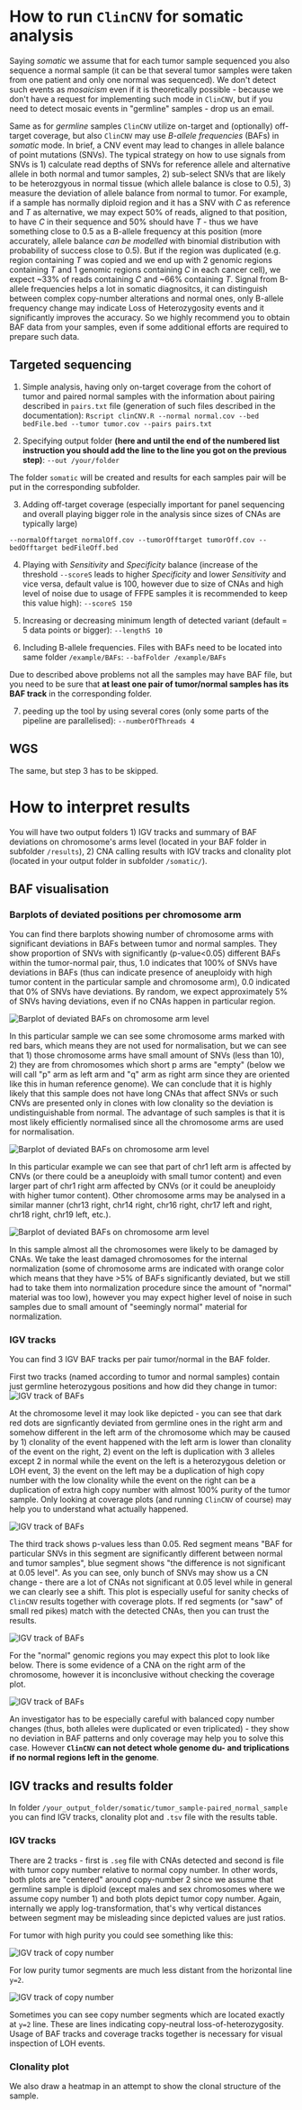 # How to run `ClinCNV` for somatic analysis

Saying _somatic_ we assume that for each tumor sample sequenced you also sequence a normal sample (it can be that several tumor samples were taken from one patient and only one normal was sequenced). We don't detect such events as _mosaicism_ even if it is theoretically possible - because we don't have a request for implementing such mode in `ClinCNV`, but if you need to detect mosaic events in "germline" samples - drop us an email.

Same as for _germline_ samples `ClinCNV` utilize on-target and (optionally) off-target coverage, but also `ClinCNV` may use _B-allele frequencies_ (BAFs) in _somatic_ mode. In brief, a CNV event may lead to changes in allele balance of point mutations (SNVs). The typical strategy on how to use signals from SNVs is 1) calculate read depths of SNVs for reference allele and alternative allele in both normal and tumor samples, 2) sub-select SNVs that are likely to be heterozgyous in normal tissue (which allele balance is close to 0.5), 3) measure the deviation of allele balance from normal to tumor. For example, if a sample has normally diploid region and it has a SNV with _C_ as reference and _T_ as alternative, we may expect 50% of reads, aligned to that position, to have _C_ in their sequence and 50% should have _T_ - thus we have something close to 0.5 as a B-allele frequency at this position (more accurately, allele balance _can be modelled_ with binomial distribution with probability of success close to 0.5). But if the region was duplicated (e.g. region containing _T_ was copied and we end up with 2 genomic regions containing _T_ and 1 genomic regions containing _C_ in each cancer cell), we expect ~33% of reads containing _C_ and ~66% containing _T_. Signal from B-allele frequencies helps a lot in somatic diagnositcs, it can distinguish between complex copy-number alterations and normal ones, only B-allele frequency change may indicate Loss of Heterozygosity events and it significantly improves the accuracy. So we highly recommend you to obtain BAF data from your samples, even if some additional efforts are required to prepare such data.

## Targeted sequencing

1. Simple analysis, having only on-target coverage from the cohort of tumor and paired normal samples with the information about pairing described in `pairs.txt` file (generation of such files described in the documentation):
`Rscript clinCNV.R --normal normal.cov --bed bedFile.bed --tumor tumor.cov --pairs pairs.txt`

2. Specifying output folder **(here and until the end of the numbered list instruction you should add the line to the line you got on the previous step)**:
`--out /your/folder`

The folder `somatic` will be created and results for each samples pair will be put in the corresponding subfolder.

3. Adding off-target coverage (especially important for panel sequencing and overall playing bigger role in the analysis since sizes of CNAs are typically large)

`--normalOfftarget normalOff.cov --tumorOfftarget tumorOff.cov --bedOfftarget bedFileOff.bed`

4. Playing with _Sensitivity_ and _Specificity_ balance (increase of the threshold `--scoreS` leads to higher _Specificity_ and lower _Sensitivity_ and vice versa, default value is 100, however due to size of CNAs and high level of noise due to usage of FFPE samples it is recommended to keep this value high):
`--scoreS 150`

5. Increasing or decreasing minimum length of detected variant (default = 5 data points or bigger):
`--lengthS 10`

6. Including B-allele frequencies. Files with BAFs need to be located into same folder `/example/BAFs`:
`--bafFolder /example/BAFs`

Due to described above problems not all the samples may have BAF file, but you need to be sure that **at least one pair of tumor/normal samples has its BAF track** in the corresponding folder.

7. peeding up the tool by using several cores (only some parts of the pipeline are parallelised):
`--numberOfThreads 4`

## WGS

The same, but step 3 has to be skipped. 





# How to interpret results

You will have two output folders 1) IGV tracks and summary of BAF deviations on chromosome's arms level (located in your BAF folder in subfolder `/results`), 2) CNA calling results with IGV tracks and clonality plot (located in your output folder in subfolder `/somatic/`).

## BAF visualisation

### Barplots of deviated positions per chromosome arm
You can find there barplots showing number of chromosome arms with significant deviations in BAFs between tumor and normal samples. They show proportion of SNVs with significantly (p-value<0.05) different BAFs within the tumor-normal pair, thus, 1.0 indicates that 100% of SNVs have deviations in BAFs (thus can indicate presence of aneuploidy with high tumor content in the particular sample and chromosome arm), 0.0 indicated that 0% of SNVs have deviations. By random, we expect approximately 5% of SNVs having deviations, even if no CNAs happen in particular region.

![Barplot of deviated BAFs on chromosome arm level][BAF_barplot]

In this particular sample we can see some chromosome arms marked with red bars, which means they are not used for normalisation, but we can see that 1) those chromosome arms have small amount of SNVs (less than 10), 2) they are from chromosomes which short p arms are "empty" (below we will call "p" arm as left arm and "q" arm as right arm since they are oriented like this in human reference genome). We can conclude that it is highly likely that this sample does not have long CNAs that affect SNVs or such CNVs are presented only in clones with low clonality so the deviation is undistinguishable from normal. The advantage of such samples is that it is most likely efficiently normalised since all the chromosome arms are used for normalisation.

![Barplot of deviated BAFs on chromosome arm level][BAF_barplot_more]

In this particular example we can see that part of chr1 left arm is affected by CNVs (or there could be a aneuploidy with small tumor content) and even larger part of chr1 right arm affected by CNVs (or it could be aneuploidy with higher tumor content). Other chromosome arms may be analysed in a similar manner (chr13 right, chr14 right, chr16 right, chr17 left and right, chr18 right, chr19 left, etc.).

![Barplot of deviated BAFs on chromosome arm level][BAF_barplot_even_more]

In this sample almost all the chromosomes were likely to be damaged by CNAs. We take the least damaged chromosomes for the internal normalization (some of chromosome arms are indicated with orange color which means that they have >5% of BAFs significantly deviated, but we still had to take them into normalization procedure since the amount of "normal" material was too low), however you may expect higher level of noise in such samples due to small amount of "seemingly normal" material for normalization.

### IGV tracks

You can find 3 IGV BAF tracks per pair tumor/normal in the BAF folder.

First two tracks (named according to tumor and normal samples) contain just germline heterozygous positions and how did they change in tumor:
![IGV track of BAFs][BAF_track]

At the chromosome level it may look like depicted - you can see that dark red dots are signficantly deviated from germline ones in the right arm and somehow different in the left arm of the chromosome which may be caused by 1) clonality of the event happened with the left arm is lower than clonality of the event on the right, 2) event on the left is duplication with 3 alleles except 2 in normal while the event on the left is a heterozygous deletion or LOH event, 3) the event on the left may be a duplication of high copy number with the low clonality while the event on the right can be a duplication of extra high copy number with almost 100% purity of the tumor sample. Only looking at coverage plots (and running `ClinCNV` of course) may help you to understand what actually happened.

![IGV track of BAFs][BAF_track_chr]


The third track shows p-values less than 0.05. Red segment means "BAF for particular SNVs in this segment are significantly different between normal and tumor samples", blue segment shows "the difference is not significant at 0.05 level". As you can see, only bunch of SNVs may show us a CN change - there are a lot of CNAs not significant at 0.05 level while in general we can clearly see a shift. This plot is especially useful for sanity checks of `ClinCNV` results together with coverage plots. If red segments (or "saw" of small red pikes) match with the detected CNAs, then you can trust the results.

![IGV track of BAFs][BAF_track_plus_pvals]

For the "normal" genomic regions you may expect this plot to look like below. There is some evidence of a CNA on the right arm of the chromosome, however it is inconclusive without checking the coverage plot.

![IGV track of BAFs][BAF_track_plus_pvals_norm]

An investigator has to be especially careful with balanced copy number changes (thus, both alleles were duplicated or even triplicated) - they show no deviation in BAF patterns and only coverage may help you to solve this case. However **`ClinCNV` can not detect whole genome du- and triplications if no normal regions left in the genome**.



## IGV tracks and results folder

In folder `/your_output_folder/somatic/tumor_sample-paired_normal_sample` you can find IGV tracks, clonality plot and `.tsv` file with the results table.

### IGV tracks

There are 2 tracks - first is `.seg` file with CNAs detected and second is file with tumor copy number relative to normal copy number. In other words, both plots are "centered" around copy-number 2 since we assume that germline sample is diploid (except males and sex chromosomes where we assume copy number 1) and both plots depict tumor copy number. Again, internally we apply log-transformation, that's why vertical distances between segment may be misleading since depicted values are just ratios.

For tumor with high purity you could see something like this:

![IGV track of copy number][IGV_tracks_high_clonality]

For low purity tumor segments are much less distant from the horizontal line `y=2`.

![IGV track of copy number][IGV_tracks_low_clonality]

Sometimes you can see copy number segments which are located exactly at `y=2` line. These are lines indicating copy-neutral loss-of-heterozygosity. Usage of BAF tracks and coverage tracks together is necessary for visual inspection of LOH events.



### Clonality plot

We also draw a heatmap in an attempt to show the clonal structure of the sample. 




[BAF_barplot]: https://github.com/imgag/ClinCNV/raw/master/doc/images/somatic_barplot1.png "Barplot of deviated BAFs on chromosome arm level"
[BAF_barplot_more]: https://github.com/imgag/ClinCNV/raw/master/doc/images/somatic_barplot2.png "Barplot of deviated BAFs on chromosome arm level"
[BAF_barplot_even_more]: https://github.com/imgag/ClinCNV/raw/master/doc/images/somatic_barplot3.png "Barplot of deviated BAFs on chromosome arm level"
[BAF_barplot_even_more]: https://github.com/imgag/ClinCNV/raw/master/doc/images/somatic_barplot3.png "Barplot of deviated BAFs on chromosome arm level"
[BAF_track]: https://github.com/imgag/ClinCNV/raw/master/doc/images/somatic_BAFs_tumor_normal.png "IGV track of BAFs"
[BAF_track_chr]: https://github.com/imgag/ClinCNV/raw/master/doc/images/somatic_BAF_chr_level.png "IGV track of BAFs"
[BAF_track_plus_pvals]: https://github.com/imgag/ClinCNV/raw/master/doc/images/somatic_BAF_pvalue.png "IGV track of BAFs"
[BAF_track_plus_pvals_norm]: https://github.com/imgag/ClinCNV/raw/master/doc/images/somatic_BAF_pvalue_normal.png "IGV track of BAFs"
[IGV_tracks_high_clonality]: https://github.com/imgag/ClinCNV/raw/master/doc/images/somatic_IGV_tracks_high_clonality.png "IGV track of copy number"
[IGV_tracks_low_clonality]: https://github.com/imgag/ClinCNV/raw/master/doc/images/somatic_IGV_tracks_low_clonality.png "IGV track of copy number"
